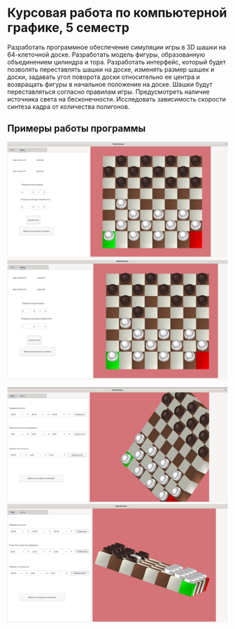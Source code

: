 # Курсовая работа по компьютерной графике, 5 семестр


Разработать программное обеспечение симуляции игры в 3D шашки на  
64-клеточной доске. Разработать модель фигуры, образованную объединением цилиндра и тора. 
Разработать  интерфейс, который будет позволять переставлять шашки на доске, изменять
размер шашек и доски, задавать угол поворота доски относительно ее центра и возвращать
фигуры в начальное положение на доске. Шашки будут переставляться согласно правилам 
игры. Предусмотреть наличие источника света на бесконечности.  Исследовать зависимость
скорости синтеза кадра от количества полигонов.


## Примеры работы программы

![Example](./img/ex_1.jpg)
![Example](./img/ex_2.jpg)

![Example](./img/ex_3.jpg)
![Example](./img/ex_4.jpg)
